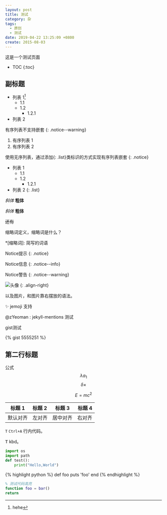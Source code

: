 ```yaml
---
layout: post
title: 测试
category: 杂
tags:
  - 原创
  - 测试
date: 2019-04-22 13:25:09 +0800
create: 2015-08-03
---
```


这是一个测试页面

- TOC
{:toc}

## 副标题

* 列表 1[^1]
  * 1.1
  * 1.2
    * 1.2.1
* 列表 2

有序列表不支持嵌套
{: .notice--warning}

1. 有序列表 1
2. 有序列表 2

使用无序列表，通过添加{: .list}类标识的方式实现有序列表嵌套
{: .notice}

* 列表 1
  * 1.1
  * 1.2
    * 1.2.1
* 列表 2
{: .list}

*斜体*  **粗体**

_斜体_  __粗体__

~~还有~~

缩略词定义，缩略词是什么？

*[缩略词]: 简写的词语

Notice提示
{: .notice}

Notice信息
{: .notice--info}

Notice警告
{: .notice--warning}

![头像](https://i.loli.net/2017/12/05/5a265e00ae562.jpg '头像')
{: .align-right}

以及图片，和图片靠右摆放的语法。

:sparkles: jemoji 支持

@zYeoman : jekyll-mentions 测试

gist测试

{% gist 5555251 %}

## 第二行标题

公式 $$\lambda a_1$$ $$\delta \times$$

$$E = mc^2$$

| 标题 1 | 标题 2 | 标题 3 | 标题 4 |
| ---- | :--- | :--: | ---: |
| 默认对齐 | 左对齐  | 居中对齐 |  右对齐 |

`T` `Ctrl+A` 行内代码。

<kbd>T</kbd> kbd。

```python
import os
import path
def test():
    print("Hello,World")
```

<!-- more -->

{% highlight python %}
def foo
  puts 'foo'
end
{% endhighlight %}

```matlab
% 测试代码高亮
function foo = bar()
return
```

[^1]: hehe
